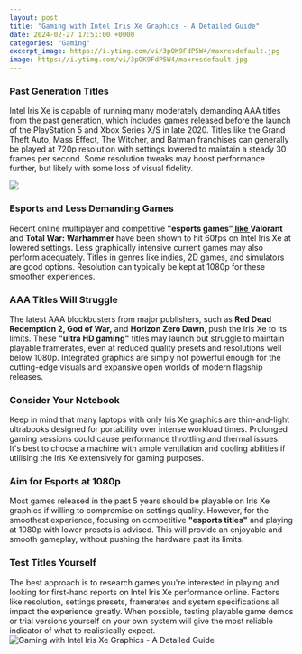 ```yaml
---
layout: post
title: "Gaming with Intel Iris Xe Graphics - A Detailed Guide"
date: 2024-02-27 17:51:00 +0000
categories: "Gaming"
excerpt_image: https://i.ytimg.com/vi/3pOK9FdP5W4/maxresdefault.jpg
image: https://i.ytimg.com/vi/3pOK9FdP5W4/maxresdefault.jpg
---
```


### Past Generation Titles 
Intel Iris Xe is capable of running many moderately demanding AAA titles from the past generation, which includes games released before the launch of the PlayStation 5 and Xbox Series X/S in late 2020. Titles like the Grand Theft Auto, Mass Effect, The Witcher, and Batman franchises can generally be played at 720p resolution with settings lowered to maintain a steady 30 frames per second. Some resolution tweaks may boost performance further, but likely with some loss of visual fidelity. 

![](https://sm.mashable.com/mashable_in/photo/default/intel-tiger-lake-gaming_t8ua.png)
### Esports and Less Demanding Games
Recent online multiplayer and competitive **"esports games"[ like ](https://store.fi.io.vn/collection/chihuahua)Valorant** and **Total War: Warhammer** have been shown to hit 60fps on Intel Iris Xe at lowered settings. Less graphically intensive current games may also perform adequately. Titles in genres like indies, 2D games, and simulators are good options. Resolution can typically be kept at 1080p for these smoother experiences. 
### AAA Titles Will Struggle
The latest AAA blockbusters from major publishers, such as **Red Dead Redemption 2, God of War,** and **Horizon Zero Dawn**, push the Iris Xe to its limits. These **"ultra HD gaming"** titles may launch but struggle to maintain playable framerates, even at reduced quality presets and resolutions well below 1080p. Integrated graphics are simply not powerful enough for the cutting-edge visuals and expansive open worlds of modern flagship releases.
### Consider Your Notebook 
Keep in mind that many laptops with only Iris Xe graphics are thin-and-light ultrabooks designed for portability over intense workload times. Prolonged gaming sessions could cause performance throttling and thermal issues. It's best to choose a machine with ample ventilation and cooling abilities if utilising the Iris Xe extensively for gaming purposes.
### Aim for Esports at 1080p
Most games released in the past 5 years should be playable on Iris Xe graphics if willing to compromise on settings quality. However, for the smoothest experience, focusing on competitive **"esports titles"** and playing at 1080p with lower presets is advised. This will provide an enjoyable and smooth gameplay, without pushing the hardware past its limits. 
### Test Titles Yourself
The best approach is to research games you're interested in playing and looking for first-hand reports on Intel Iris Xe performance online. Factors like resolution, settings presets, framerates and system specifications all impact the experience greatly. When possible, testing playable game demos or trial versions yourself on your own system will give the most reliable indicator of what to realistically expect.
![Gaming with Intel Iris Xe Graphics - A Detailed Guide](https://i.ytimg.com/vi/3pOK9FdP5W4/maxresdefault.jpg)